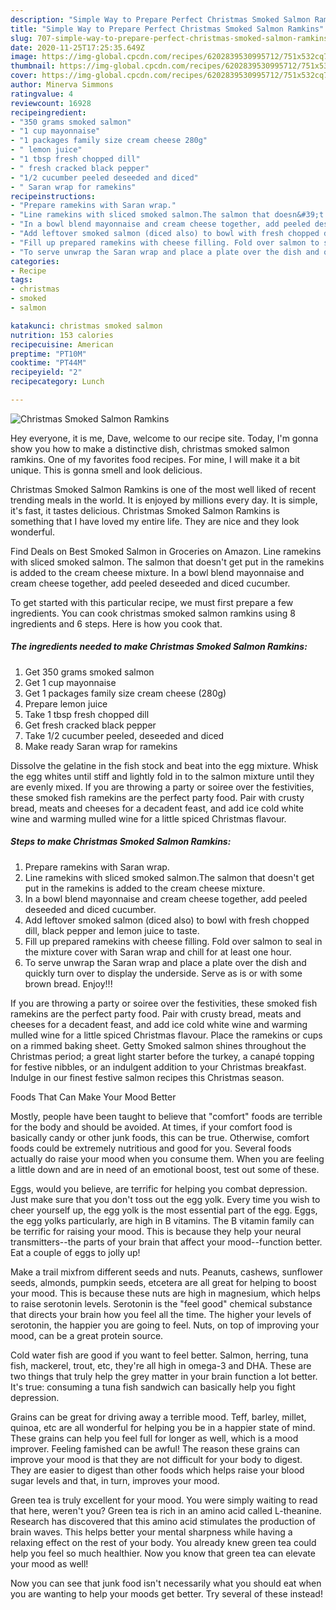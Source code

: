```yaml
---
description: "Simple Way to Prepare Perfect Christmas Smoked Salmon Ramkins"
title: "Simple Way to Prepare Perfect Christmas Smoked Salmon Ramkins"
slug: 707-simple-way-to-prepare-perfect-christmas-smoked-salmon-ramkins
date: 2020-11-25T17:25:35.649Z
image: https://img-global.cpcdn.com/recipes/6202839530995712/751x532cq70/christmas-smoked-salmon-ramkins-recipe-main-photo.jpg
thumbnail: https://img-global.cpcdn.com/recipes/6202839530995712/751x532cq70/christmas-smoked-salmon-ramkins-recipe-main-photo.jpg
cover: https://img-global.cpcdn.com/recipes/6202839530995712/751x532cq70/christmas-smoked-salmon-ramkins-recipe-main-photo.jpg
author: Minerva Simmons
ratingvalue: 4
reviewcount: 16928
recipeingredient:
- "350 grams smoked salmon"
- "1 cup mayonnaise"
- "1 packages family size cream cheese 280g"
- " lemon juice"
- "1 tbsp fresh chopped dill"
- " fresh cracked black pepper"
- "1/2 cucumber peeled deseeded and diced"
- " Saran wrap for ramekins"
recipeinstructions:
- "Prepare ramekins with Saran wrap."
- "Line ramekins with sliced smoked salmon.The salmon that doesn&#39;t get put in the ramekins is added to the cream cheese mixture."
- "In a bowl blend mayonnaise and cream cheese together, add peeled deseeded and diced cucumber."
- "Add leftover smoked salmon (diced also) to bowl with fresh chopped dill, black pepper and lemon juice to taste."
- "Fill up prepared ramekins with cheese filling. Fold over salmon to seal in the mixture cover with Saran wrap and chill for at least one hour."
- "To serve unwrap the Saran wrap and place a plate over the dish and quickly turn over to display the underside. Serve as is or with some brown bread. Enjoy!!!"
categories:
- Recipe
tags:
- christmas
- smoked
- salmon

katakunci: christmas smoked salmon 
nutrition: 153 calories
recipecuisine: American
preptime: "PT10M"
cooktime: "PT44M"
recipeyield: "2"
recipecategory: Lunch

---
```



![Christmas Smoked Salmon Ramkins](https://img-global.cpcdn.com/recipes/6202839530995712/751x532cq70/christmas-smoked-salmon-ramkins-recipe-main-photo.jpg)

Hey everyone, it is me, Dave, welcome to our recipe site. Today, I'm gonna show you how to make a distinctive dish, christmas smoked salmon ramkins. One of my favorites food recipes. For mine, I will make it a bit unique. This is gonna smell and look delicious.

Christmas Smoked Salmon Ramkins is one of the most well liked of recent trending meals in the world. It is enjoyed by millions every day. It is simple, it's fast, it tastes delicious. Christmas Smoked Salmon Ramkins is something that I have loved my entire life. They are nice and they look wonderful.

Find Deals on Best Smoked Salmon in Groceries on Amazon. Line ramekins with sliced smoked salmon. The salmon that doesn&#39;t get put in the ramekins is added to the cream cheese mixture. In a bowl blend mayonnaise and cream cheese together, add peeled deseeded and diced cucumber.


To get started with this particular recipe, we must first prepare a few ingredients. You can cook christmas smoked salmon ramkins using 8 ingredients and 6 steps. Here is how you cook that.

<!--inarticleads1-->

##### The ingredients needed to make Christmas Smoked Salmon Ramkins:

1. Get 350 grams smoked salmon
1. Get 1 cup mayonnaise
1. Get 1 packages family size cream cheese (280g)
1. Prepare  lemon juice
1. Take 1 tbsp fresh chopped dill
1. Get  fresh cracked black pepper
1. Take 1/2 cucumber peeled, deseeded and diced
1. Make ready  Saran wrap for ramekins


Dissolve the gelatine in the fish stock and beat into the egg mixture. Whisk the egg whites until stiff and lightly fold in to the salmon mixture until they are evenly mixed. If you are throwing a party or soiree over the festivities, these smoked fish ramekins are the perfect party food. Pair with crusty bread, meats and cheeses for a decadent feast, and add ice cold white wine and warming mulled wine for a little spiced Christmas flavour. 

<!--inarticleads2-->

##### Steps to make Christmas Smoked Salmon Ramkins:

1. Prepare ramekins with Saran wrap.
1. Line ramekins with sliced smoked salmon.The salmon that doesn&#39;t get put in the ramekins is added to the cream cheese mixture.
1. In a bowl blend mayonnaise and cream cheese together, add peeled deseeded and diced cucumber.
1. Add leftover smoked salmon (diced also) to bowl with fresh chopped dill, black pepper and lemon juice to taste.
1. Fill up prepared ramekins with cheese filling. Fold over salmon to seal in the mixture cover with Saran wrap and chill for at least one hour.
1. To serve unwrap the Saran wrap and place a plate over the dish and quickly turn over to display the underside. Serve as is or with some brown bread. Enjoy!!!


If you are throwing a party or soiree over the festivities, these smoked fish ramekins are the perfect party food. Pair with crusty bread, meats and cheeses for a decadent feast, and add ice cold white wine and warming mulled wine for a little spiced Christmas flavour. Place the ramekins or cups on a rimmed baking sheet. Getty Smoked salmon shines throughout the Christmas period; a great light starter before the turkey, a canapé topping for festive nibbles, or an indulgent addition to your Christmas breakfast. Indulge in our finest festive salmon recipes this Christmas season. 

Foods That Can Make Your Mood Better


Mostly, people have been taught to believe that "comfort" foods are terrible for the body and should be avoided. At times, if your comfort food is basically candy or other junk foods, this can be true. Otherwise, comfort foods could be extremely nutritious and good for you. Several foods actually do raise your mood when you consume them. When you are feeling a little down and are in need of an emotional boost, test out some of these.

Eggs, would you believe, are terrific for helping you combat depression. Just make sure that you don't toss out the egg yolk. Every time you wish to cheer yourself up, the egg yolk is the most essential part of the egg. Eggs, the egg yolks particularly, are high in B vitamins. The B vitamin family can be terrific for raising your mood. This is because they help your neural transmitters--the parts of your brain that affect your mood--function better. Eat a couple of eggs to jolly up!

Make a trail mixfrom different seeds and nuts. Peanuts, cashews, sunflower seeds, almonds, pumpkin seeds, etcetera are all great for helping to boost your mood. This is because these nuts are high in magnesium, which helps to raise serotonin levels. Serotonin is the "feel good" chemical substance that directs your brain how you feel all the time. The higher your levels of serotonin, the happier you are going to feel. Nuts, on top of improving your mood, can be a great protein source.

Cold water fish are good if you want to feel better. Salmon, herring, tuna fish, mackerel, trout, etc, they're all high in omega-3 and DHA. These are two things that truly help the grey matter in your brain function a lot better. It's true: consuming a tuna fish sandwich can basically help you fight depression. 

Grains can be great for driving away a terrible mood. Teff, barley, millet, quinoa, etc are all wonderful for helping you be in a happier state of mind. These grains can help you feel full for longer as well, which is a mood improver. Feeling famished can be awful! The reason these grains can improve your mood is that they are not difficult for your body to digest. They are easier to digest than other foods which helps raise your blood sugar levels and that, in turn, improves your mood.

Green tea is truly excellent for your mood. You were simply waiting to read that here, weren't you? Green tea is rich in an amino acid called L-theanine. Research has discovered that this amino acid stimulates the production of brain waves. This helps better your mental sharpness while having a relaxing effect on the rest of your body. You already knew green tea could help you feel so much healthier. Now you know that green tea can elevate your mood as well!

Now you can see that junk food isn't necessarily what you should eat when you are wanting to help your moods get better. Try several of these instead!

